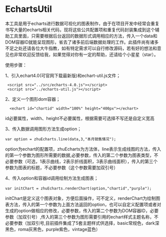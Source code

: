 # EchartsUtil
本工具是用于echarts进行数据可视化的图表制作，由于在项目开发中经常会重复书写大量的echarts相关代码，现将这些公共配置项和重复代码封装集成到这个辅助工具里面，只需要根据后台返回的数据形式调用相应的方法，传入一个data和DOM容器ID就能呈现图形，省去了诸多前后端数据处理的工作。此插件尚有诸多不足之处还请各位大牛指教，如有特定需求可以自行修改源码，若有好的想法和意见也非常欢迎反馈给我，如果觉得对你有一定的帮助，还请给个小星星（star）。

使用步骤：

1、引入echart4.0(可官网下载最新版)和echart-util.js文件；

     <script src="../src/echarts-4.0.js"></script>
     <script src="../echarts-util.js"></script>
   
2、定义一个图形dom容器；

      <echart id="chartid" width="100%" height="400px"></echart>
      
id必要属性，width、height不必要属性，根据需要可选择不写还是自定义宽高

3、传入数据调用图形方法生成option；

    var option = zhuEcharts.line(data,3,"本月销售情况");
    
   option为echart的配置项，zhuEcharts为方法体，line表示生成线图的方法，传入的第一个参数为图形所需要的数据,必要参数，传入的第二个参数为图表类型，不必要参数（可选，1表示曲线，2表示折线面积，3表示曲线面积），传入的第三个参数为图表的标题，不必要参数（这个参数需要加双引号）
    
4、传入option和容器id调用绘制方法生成图表；

    var initChart = zhuEcharts.renderChart(option,"chartid","purple");　
  
   initChart是定义这个图表对象，方便后面操作，可不定义，renderChart为绘制图表方法，传入的第一个参数为上面方法返回的option，也可以自定义配置项或者对生成的option做相应的修改，必要参数，传入的第二个参数为DOM容器ID，必要参数（加双引号）,传入的第三个参数为图形需要引用的echart样式主题名称，不必要参数（加双引号,目前插件集成了5套主题样式供选择，basic常规色，dark深黑色，roma灰黑色，purple紫色，vintage蓝色）

